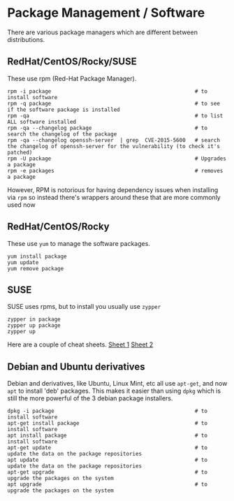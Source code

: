 # Package Management / Software 

There are various package managers which are different between distributions.

## RedHat/CentOS/Rocky/SUSE

These use rpm (Red-Hat Package Manager). 

```
rpm -i package                                              # to install software
rpm -q package                                              # to see if the software package is installed
rpm -qa                                                     # to list ALL software installed
rpm -qa --changelog package                                 # to search the changelog of the package 
rpm -qa --changelog openssh-server  | grep  CVE-2015-5600   # search the changelog of openssh-server for the vulnerability (to check it's patched)
rpm -U package                                              # Upgrades a package
rpm -e packages                                             # removes a package
```

However, RPM is notorious for having dependency issues when installing via `rpm` so instead there's wrappers around these that are more commonly used now

## RedHat/CentOS/Rocky

These use `yum` to manage the software packages. 

```
yum install package
yum update
yum remove package
```

## SUSE

SUSE uses rpms, but to install you usually use `zypper`

```
zypper in package
zypper up package
zypper up

```

Here are a couple of cheat sheets. [Sheet 1](https://en.opensuse.org/images/1/17/Zypper-cheat-sheet-1.pdf) [Sheet 2](https://en.opensuse.org/images/3/30/Zypper-cheat-sheet-2.pdf)

## Debian and Ubuntu derivatives

Debian and derivatives, like Ubuntu, Linux Mint, etc all use `apt-get`, and now `apt` to install 'deb' packages. This makes it easier than using `dpkg` which is still the more powerful of the 3 debian package installers.

```
dpkg -i package                                             # to install software 
apt-get install package                                     # to install software 
apt install package                                         # to install software 
apt-get update                                              # to update the data on the package repositories
apt update                                                  # to update the data on the package repositories
apt-get upgrade                                             # to upgrade the packages on the system
apt upgrade                                                 # to upgrade the packages on the system
```
